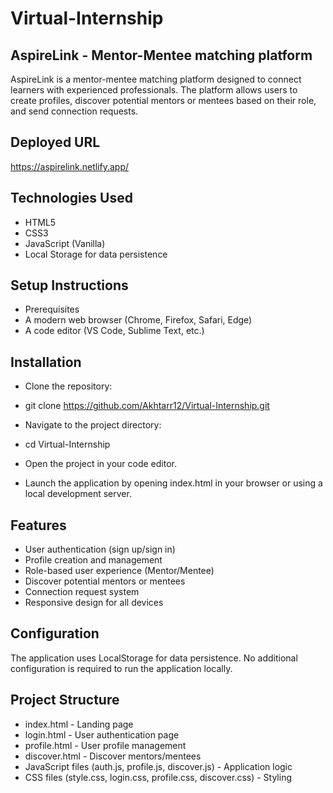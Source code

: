 # Virtual-Internship
## AspireLink - Mentor-Mentee matching platform
AspireLink is a mentor-mentee matching platform designed to connect learners with experienced professionals. The platform allows users to create profiles, discover potential mentors or mentees based on their role, and send connection requests.

## Deployed URL
https://aspirelink.netlify.app/

## Technologies Used
- HTML5
- CSS3
- JavaScript (Vanilla)
- Local Storage for data persistence

## Setup Instructions
- Prerequisites
- A modern web browser (Chrome, Firefox, Safari, Edge)
- A code editor (VS Code, Sublime Text, etc.)

## Installation

- Clone the repository:

- git clone https://github.com/Akhtarr12/Virtual-Internship.git

- Navigate to the project directory:

- cd Virtual-Internship

- Open the project in your code editor.
- Launch the application by opening index.html in your browser or using a local development server.

## Features
- User authentication (sign up/sign in)
- Profile creation and management
- Role-based user experience (Mentor/Mentee)
- Discover potential mentors or mentees
- Connection request system
- Responsive design for all devices

## Configuration
The application uses LocalStorage for data persistence. No additional configuration is required to run the application locally.

## Project Structure
- index.html - Landing page
- login.html - User authentication page
- profile.html - User profile management
- discover.html - Discover mentors/mentees
- JavaScript files (auth.js, profile.js, discover.js) - Application logic
- CSS files (style.css, login.css, profile.css, discover.css) - Styling